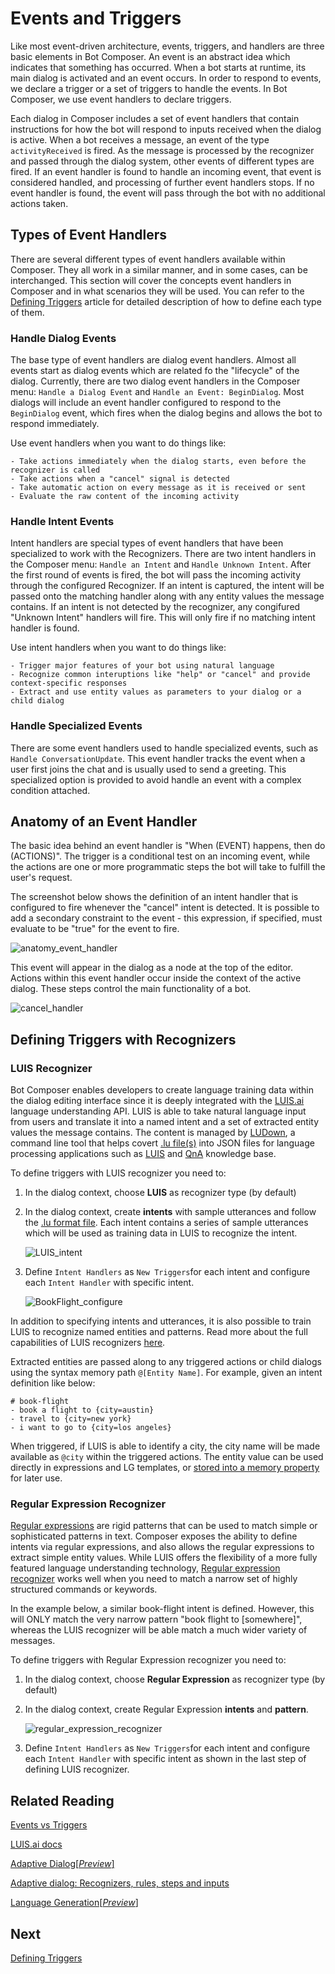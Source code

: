 # Events and Triggers
<!-- This article is primarily based on the original [events and triggers](https://github.com/microsoft/BotFramework-Composer/blob/master/docs/triggers_and_events.md) doc.  -->

Like most event-driven architecture, events, triggers, and handlers are three basic elements in Bot Composer. An event is an abstract idea which indicates that something has occurred. When a bot starts at runtime, its main dialog is activated and an event occurs. In order to respond to events, we declare a trigger or a set of triggers to handle the events. In Bot Composer, we use event handlers to declare triggers.   

Each dialog in Composer includes a set of event handlers that contain instructions for how the bot will respond to inputs received when the dialog is active. When a bot receives a message, an event of the type `activityReceived` is fired. As the message is processed by the recognizer and passed through the dialog system, other events of different types are fired. If an event handler is found to handle an incoming event, that event is considered handled, and processing of further event handlers stops. If no event handler is found, the event will pass through the bot with no additional actions taken. 

## Types of Event Handlers  
There are several different types of event handlers available within Composer. They all work in a similar manner, and in some cases, can be interchanged. This section will cover the concepts event handlers in Composer and in what scenarios they will be used. You can refer to the [Defining Triggers]() article for detailed description of how to define each type of them. 

### Handle Dialog Events  

The base type of event handlers are dialog event handlers. Almost all events start as dialog events which are related fo the "lifecycle" of the dialog. Currently, there are two dialog event handlers in the Composer menu: `Handle a Dialog Event` and `Handle an Event: BeginDialog`. Most dialogs will include an event handler configured to respond to the `BeginDialog` event, which fires when the dialog begins and allows the bot to respond immediately. 

Use event handlers when you want to do things like:

    - Take actions immediately when the dialog starts, even before the recognizer is called
    - Take actions when a "cancel" signal is detected
    - Take automatic action on every message as it is received or sent
    - Evaluate the raw content of the incoming activity

### Handle Intent Events  

Intent handlers are special types of event handlers that have been specialized to work with the Recognizers. There are two intent handlers in the Composer menu: `Handle an Intent` and `Handle Unknown Intent`. After the first round of events is fired, the bot will pass the incoming activity through the configured Recognizer. If an intent is captured, the intent will be passed onto the matching handler along with any entity values the message contains. If an intent is not detected by the recognizer, any congifured "Unknown Intent" handlers will fire. This will only fire if no matching intent handler is found.   

Use intent handlers when you want to do things like:

    - Trigger major features of your bot using natural language
    - Recognize common interuptions like "help" or "cancel" and provide context-specific responses
    - Extract and use entity values as parameters to your dialog or a child dialog

### Handle Specialized Events 

There are some event handlers used to handle specialized events, such as `Handle ConversationUpdate`. This event handler tracks the event when a user first joins the chat and is usually used to send a greeting. This specialized option is provided to avoid handle an event with a complex condition attached. 

<!-- What are the two types mentioned? Did he mean intent handlers?  -->
<!-- There no mention to Handle ConversationUpdate  -->
<!-- why Handle an intent and handle unknown intent are seperate when handle unknown intent is a type of handle an intent.   -->
<!-- Since BeginDialog is an event handler within Handle a Dialog Event, why it is designed as a seperate type of event handler? Should Handle an Event: BeginDialog be merged to Handle a Dialog Event?  -->

## Anatomy of an Event Handler

The basic idea behind an event handler is "When (EVENT) happens, then do (ACTIONS)". The trigger is a conditional test on an incoming event, while the actions are one or more programmatic steps the bot will take to fulfill the user's request.

The screenshot below shows the definition of an intent handler that is configured to fire whenever the "cancel" intent is detected. It is possible to add a secondary constraint to the event - this expression, if specified, must evaluate to be "true" for the event to fire. 

<p align="left">
    <img alt="anatomy_event_handler" src="./media/events_triggers/anatomy_event_handler.png" style="max-width:300px;" />
</p>

This event will appear in the dialog as a node at the top of the editor. Actions within this event handler occur inside the context of the active dialog. These steps control the main functionality of a bot.

<p align="left">
    <img alt="cancel_handler" src="./media/events_triggers/cancel_handler.png" style="max-width:200px;" />
</p>

## Defining Triggers with Recognizers 

### LUIS Recognizer
Bot Composer enables developers to create language training data within the dialog editing interface since it is deeply integrated with the [LUIS.ai](https://www.luis.ai/home) language understanding API. LUIS is able to take natural language input from users and translate it into a named intent and a set of extracted entity values the message contains. The content is managed by [LUDown](https://github.com/microsoft/botbuilder-tools/tree/master/packages/Ludown), a command line tool that helps covert [.lu file(s)](https://github.com/microsoft/botbuilder-tools/blob/master/packages/Ludown/docs/lu-file-format.md) into JSON files for language processing applications such as [LUIS](http://luis.ai/) and [QnA](https://www.qnamaker.ai/) knowledge base. 

To define triggers with LUIS recognizer you need to:
1. In the dialog context, choose **LUIS** as recognizer type (by default)
2. In the dialog context, create **intents** with sample utterances and follow the [.lu format file](https://github.com/Microsoft/botbuilder-tools/blob/master/packages/Ludown/docs/lu-file-format.md#lu-file-format). 
Each intent contains a series of sample utterances which will be used as training data in LUIS to recognize the intent. 

    <p align="left">
        <img alt="LUIS_intent" src="./media/events_triggers/LUIS_intent.png" style="max-width:300px;" />
    </p>

3. Define `Intent Handlers` as `New Triggers`for each intent and configure each `Intent Handler` with specific intent. 
   
    <p align="left">
        <img alt="BookFlight_configure" src="./media/events_triggers/BookFlight_configure.png" style="max-width:300px;" />
    </p>


In addition to specifying intents and utterances, it is also possible to train LUIS to recognize named entities and patterns. Read more about the full capabilities of LUIS recognizers [here](https://github.com/microsoft/botbuilder-tools/blob/master/packages/Ludown/docs/lu-file-format.md). 

Extracted entities are passed along to any triggered actions or child dialogs using the syntax memory path `@[Entity Name]`. For example, given an intent definition like below:

```
# book-flight
- book a flight to {city=austin}
- travel to {city=new york}
- i want to go to {city=los angeles}
```

When triggered, if LUIS is able to identify a city, the city name will be made available as `@city` within the triggered actions. The entity value can be used directly in expressions and LG templates, or [stored into a memory property](using_memory.md) for later use.

### Regular Expression Recognizer 
[Regular expressions](https://regexr.com/) are rigid patterns that can be used to match simple or sophisticated patterns in text. Composer exposes the ability to define intents via regular expressions, and also allows the regular expressions to extract simple entity values. While LUIS offers the flexibility of a more fully featured language understanding technology, [Regular expression recognizer](https://github.com/microsoft/BotBuilder-Samples/blob/master/experimental/adaptive-dialog/docs/recognizers-rules-steps-reference.md#regex-recognizer) works well when you need to match a narrow set of highly structured commands or keywords.

In the example below, a similar book-flight intent is defined. However, this will ONLY match the very narrow pattern "book flight to [somewhere]", whereas the LUIS recognizer will be able match a much wider variety of messages.

To define triggers with Regular Expression recognizer you need to: 
1. In the dialog context, choose **Regular Expression** as recognizer type (by default)
2. In the dialog context, create Regular Expression **intents** and **pattern**.

    <p align="left">
        <img alt="regular_expression_recognizer" src="./media/events_triggers/regular_expression_recognizer.png" style="max-width:300px;" />
    </p>

3. Define `Intent Handlers` as `New Triggers`for each intent and configure each `Intent Handler` with specific intent as shown in the last step of defining LUIS recognizer. 

## Related Reading 
[Events vs Triggers](http://ftp.magicsoftware.com/www/help/unipaas/mergedprojects/technical%20notes/Events,_Triggers,_and_Handlers.htm)

[LUIS.ai docs](https://docs.microsoft.com/en-us/azure/cognitive-services/luis/what-is-luis)

[Adaptive Dialog[_Preview_]](https://github.com/Microsoft/BotBuilder-Samples/tree/master/experimental/adaptive-dialog#readme)

[Adaptive dialog: Recognizers, rules, steps and inputs](https://github.com/microsoft/BotBuilder-Samples/blob/master/experimental/adaptive-dialog/docs/recognizers-rules-steps-reference.md#Rules)

[Language Generation[_Preview_]](https://github.com/microsoft/BotBuilder-Samples/tree/master/experimental/language-generation)

## Next 
[Defining Triggers](https://github.com/microsoft/BotFramework-Composer/blob/master/docs/triggers_and_events.md)
